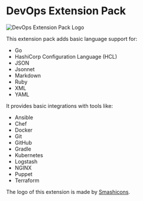 # DevOps Extension Pack

![DevOps Extension Pack Logo](https://github.com/d4nyll/devops-extension-pack/raw/master/./gears.png)

This extension pack adds basic language support for:

- Go
- HashiCorp Configuration Language (HCL)
- JSON
- Jsonnet
- Markdown
- Ruby
- XML
- YAML

It provides basic integrations with tools like:

- Ansible
- Chef
- Docker
- Git
- GitHub
- Gradle
- Kubernetes
- Logstash
- NGINX
- Puppet
- Terraform


The logo of this extension is made by [Smashicons](https://www.flaticon.com/authors/smashicons).

